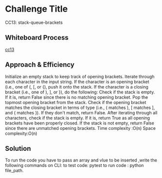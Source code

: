 # Challenge Title
CC13: stack-queue-brackets

## Whiteboard Process
<!-- Embedded whiteboard image -->
[cc13](./CC13.jpg)

## Approach & Efficiency
<!-- What approach did you take? Why? What is the Big O space/time for this approach? -->
Initialize an empty stack to keep track of opening brackets.
Iterate through each character in the input string.
If the character is an opening bracket (i.e., one of (, [, or {), push it onto the stack.
If the character is a closing bracket (i.e., one of ), ], or }), do the following:
Check if the stack is empty. If it is, return False since there is no matching opening bracket.
Pop the topmost opening bracket from the stack.
Check if the opening bracket matches the closing bracket in terms of type (i.e., ( matches ), [ matches ], and { matches }). If they don't match, return False.
After iterating through all characters, check if the stack is empty. If it is, return True as all opening brackets have been properly closed. If the stack is not empty, return False since there are unmatched opening brackets.
Time complexity :O(n)
Space complexity:O(n)
## Solution
<!-- Show how to run your code, and examples of it in action -->
To run the code you have to pass an array and vlue to be inserted ,write the following commands on CLI:
to test code:
pytest
to run code :
python file_path.


